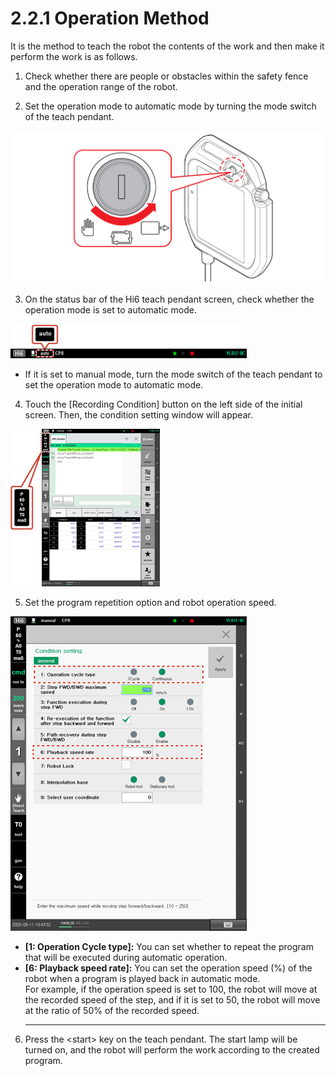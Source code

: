 # 2.2.1 Operation Method

It is the method to teach the robot the contents of the work and then make it perform the work is as follows.

1.	Check whether there are people or obstacles within the safety fence and the operation range of the robot.

2.	Set the operation mode to automatic mode by turning the mode switch of the teach pendant.



![](../../_assets/mode-sw-auto.png)

3.	On the status bar of the Hi6 teach pendant screen, check whether the operation mode is set to automatic mode.



![](../../_assets/image%20%28301%29.png)

* If it is set to manual mode, turn the mode switch of the teach pendant to set the operation mode to automatic mode.

4.	Touch the \[Recording Condition\] button on the left side of the initial screen. Then, the condition setting window will appear.

![](../../_assets/image%20%28332%29.png)



5.	Set the program repetition option and robot operation speed.

![](../../_assets/image%20%28305%29.png)

* **\[1: Operation Cycle type\]:** You can set whether to repeat the program that will be executed during automatic operation.
* **\[6: Playback speed rate\]:** You can set the operation speed \(%\) of the robot when a program is played back in automatic mode.  
  For example, if the operation speed is set to 100, the robot will move at the recorded speed of the step, and if it is set to 50, the robot will move at the ratio of 50% of the recorded speed.
  ****



6.	Press the &lt;start&gt; key on the teach pendant. The start lamp will be turned on, and the robot will perform the work according to the created program.



